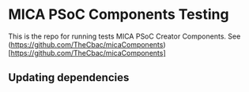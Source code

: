 # MICA PSoC Components Testing

This is the repo for running tests MICA PSoC Creator Components. 
See (https://github.com/TheCbac/micaComponents) [https://github.com/TheCbac/micaComponents]
## Updating dependencies 